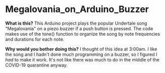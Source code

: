 # Megalovania_on_Arduino_Buzzer

**What is this?** This Arduino project plays the popular Undertale song "Megalovania" on a piezo buzzer if a push button is pressed. The code makes use of the tone() function to organize the song by note frequencies and durations for each note. 

**Why would you bother doing this?** I thought of this idea at 3:00am. I like the song and I hadn't done much programming on a buzzer, so I figured I _had_ to make it work. It's not like there was much to do in the middle of the COVID-19 quarantine anyway.
